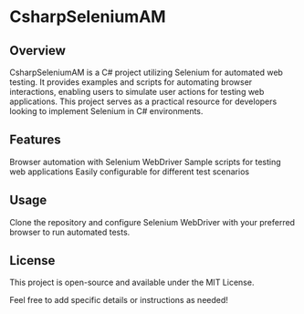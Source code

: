 # **CsharpSeleniumAM**
## **Overview**
CsharpSeleniumAM is a C# project utilizing Selenium for automated web testing. It provides examples and scripts for automating browser interactions, enabling users to simulate user actions for testing web applications. This project serves as a practical resource for developers looking to implement Selenium in C# environments.

## **Features**
Browser automation with Selenium WebDriver
Sample scripts for testing web applications
Easily configurable for different test scenarios
## **Usage**
Clone the repository and configure Selenium WebDriver with your preferred browser to run automated tests.

## **License**
This project is open-source and available under the MIT License.

Feel free to add specific details or instructions as needed!

